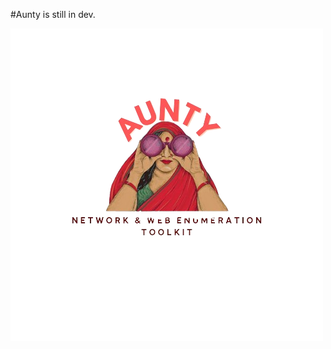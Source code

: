 #Aunty is still in dev.

![aunty_logo](https://github.com/pentesterkaran/aunty/blob/main/asset/aunty.png)
